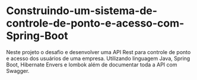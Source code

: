 # Construindo-um-sistema-de-controle-de-ponto-e-acesso-com-Spring-Boot
Neste projeto o desafio e desenvolver uma API Rest para controle de ponto e acesso dos usuários de uma empresa. Utilizando linguagem Java, Spring Boot, Hibernate Envers e lombok além de documentar toda a API com Swagger.
